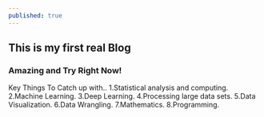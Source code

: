 ```yaml
---
published: true
---
```

## This is my first real Blog

### Amazing and Try Right Now!

Key Things To Catch up with..
1.Statistical analysis and computing.
2.Machine Learning.
3.Deep Learning.
4.Processing large data sets.
5.Data Visualization.
6.Data Wrangling.
7.Mathematics.
8.Programming.
